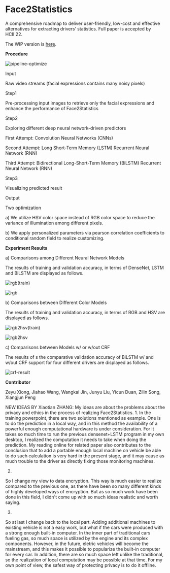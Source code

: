 # Face2Statistics
A comprehensive roadmap to deliver user-friendly, low-cost and effective alternatives for extracting drivers’  statistics. Full paper is accepted by HCII'22.

The WIP version is [here](https://github.com/unnc-ucc/Face2Multimodal).

**Procedure**

![pipeline-optimize](./fig/pipeline-optimize.png)

Input

Raw video streams (facial expressions contains many noisy pixels)

Step1

Pre-processing input images to retrieve only the facial expressions and enhance the performance of Face2Statistics

Step2

Exploring different deep neural network-driven predictors

  First Attempt: Convolution Neural Networks (CNNs) 

  Second Attempt: Long Short-Term Memory (LSTM) Recurrent Neural Network (RNN) 

  Third Attempt: Bidirectional Long-Short-Term Memory (BiLSTM) Recurrent Neural Network (RNN)

Step3

Visualizing predicted result

Output

Two optimization

a) We utilize HSV color space instead of RGB color space to reduce the variance of illumination among different pixels.

b) We apply personalized parameters via pearson correlation coefficients to conditional random field to realize customizing.



**Experiment Results**

a) Comparisons among Different Neural Network Models

 The results of training and validation accuracy, in terms of DenseNet, LSTM and BiLSTM are displayed as follows.

![rgb(train)](./fig/rgb(train).png)

![rgb](./fig/rgb.png)

b) Comparisons between Different Color Models

The results of training and validation accuracy, in terms of RGB and HSV are displayed as follows.

![rgb2hsv(train)](./fig/rgb2hsv(train).png)

![rgb2hsv](./fig/rgb2hsv.png)

c) Comparisons between Models w/ or w/out CRF

The results of s the comparative validation accuracy of BiLSTM w/ and w/out CRF support for four different drivers are displayed as follows.

![crf-result](./fig/crf-result.png)



**Contributor**

Zeyu Xiong, Jiahao Wang, Wangkai Jin, Junyu Liu, Yicun Duan, Zilin Song, Xiangjun Peng


NEW IDEAS BY Xiaotian ZHANG:
My ideas are about the problems about the privacy and ethics in the process of realizing Face2Statistics. 
1. 
In the training powerpoint, there are two solutions mentioned as example. One is to do the prediction in a local way, and in this method the availability of a powerful enough computational hardware is under consideration. For it takes so much time to run the previous densenet+LSTM program in my own desktop, I realized the computation it needs to take when doing the prediction. My reading online for related paper also contributes to the conclusion that to add a portable enough local machine on vehicle be able to do such calculation is very hard in the present stage, and it may cause as much trouble to the driver as directly fixing those monitoring machines. 

2. 
So I change my view to data encryption. This way is much easier to realize compared to the previous one, as there have been so many different kinds of highly developed ways of encryption. But as so much work have been done in this field, I didn't come up with so much ideas realistic and worth saying.

3. 
So at last I change back to the local part. Adding additional machines to existing vehicle is not a easy work, but what if the cars were produced with a strong enough built-in computer. In the inner part of traditional cars fueling gas, so much space is utilized by the engine and its complex components. However, in the future, eletric vehicles will become the mainstream, and this makes it possible to popularize the built-in computer for every car. In addition, there are so much space left unlike the traditional, so the realization of local computation may be possible at that time. 
For my own point of view, the safest way of protecting privacy is to do it offline.